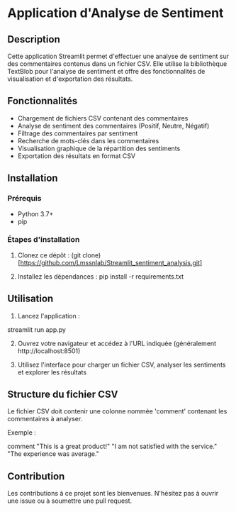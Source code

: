 

# Application d'Analyse de Sentiment

## Description
Cette application Streamlit permet d'effectuer une analyse de sentiment sur des commentaires contenus dans un fichier CSV. Elle utilise la bibliothèque TextBlob pour l'analyse de sentiment et offre des fonctionnalités de visualisation et d'exportation des résultats.

## Fonctionnalités
- Chargement de fichiers CSV contenant des commentaires
- Analyse de sentiment des commentaires (Positif, Neutre, Négatif)
- Filtrage des commentaires par sentiment
- Recherche de mots-clés dans les commentaires
- Visualisation graphique de la répartition des sentiments
- Exportation des résultats en format CSV

## Installation

### Prérequis
- Python 3.7+
- pip

### Étapes d'installation
1. Clonez ce dépôt : (git clone)[https://github.com/Lmssnlab/Streamlit_sentiment_analysis.git]


2. Installez les dépendances :
pip install -r requirements.txt

## Utilisation
1. Lancez l'application :

streamlit run app.py

2. Ouvrez votre navigateur et accédez à l'URL indiquée (généralement http://localhost:8501)

3. Utilisez l'interface pour charger un fichier CSV, analyser les sentiments et explorer les résultats

## Structure du fichier CSV
Le fichier CSV doit contenir une colonne nommée 'comment' contenant les commentaires à analyser.

Exemple :

comment
"This is a great product!"
"I am not satisfied with the service."
"The experience was average."

## Contribution
Les contributions à ce projet sont les bienvenues. N'hésitez pas à ouvrir une issue ou à soumettre une pull request.

